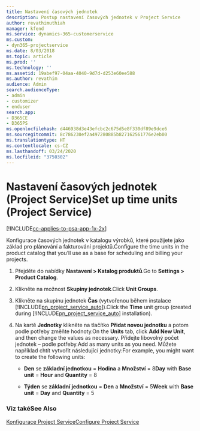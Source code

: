 ```yaml
---
title: Nastavení časových jednotek
description: Postup nastavení časových jednotek v Project Service
author: revathimuthiah
manager: kfend
ms.service: dynamics-365-customerservice
ms.custom:
- dyn365-projectservice
ms.date: 8/03/2018
ms.topic: article
ms.prod: ''
ms.technology: ''
ms.assetid: 19abef97-04aa-4040-9d7d-d253e60ee588
ms.author: revathim
audience: Admin
search.audienceType:
- admin
- customizer
- enduser
search.app:
- D365CE
- D365PS
ms.openlocfilehash: d446938d3e43efcbc2c675d5e8f330df89e9dce6
ms.sourcegitcommit: 8c786230ef2a497280885b827162561776e2eb00
ms.translationtype: HT
ms.contentlocale: cs-CZ
ms.lasthandoff: 03/24/2020
ms.locfileid: "3750302"
---
```

# <a name="set-up-time-units-project-service"></a><span data-ttu-id="83e0d-103">Nastavení časových jednotek (Project Service)</span><span class="sxs-lookup"><span data-stu-id="83e0d-103">Set up time units (Project Service)</span></span>

[!INCLUDE[cc-applies-to-psa-app-1x-2x](../includes/cc-applies-to-psa-app-1x-2x.md)]

<span data-ttu-id="83e0d-104">Konfigurace časových jednotek v katalogu výrobků, které použijete jako základ pro plánování a fakturování projektů.</span><span class="sxs-lookup"><span data-stu-id="83e0d-104">Configure the time units in the product catalog that you’ll use as a base for scheduling and billing your projects.</span></span>  
  
1. <span data-ttu-id="83e0d-105">Přejděte do nabídky **Nastavení > Katalog produktů**.</span><span class="sxs-lookup"><span data-stu-id="83e0d-105">Go to **Settings > Product Catalog**.</span></span>  
  
2. <span data-ttu-id="83e0d-106">Klikněte na možnost **Skupiny jednotek**.</span><span class="sxs-lookup"><span data-stu-id="83e0d-106">Click **Unit Groups**.</span></span>  
  
3. <span data-ttu-id="83e0d-107">Klikněte na skupinu jednotek **Čas** (vytvořenou během instalace [!INCLUDE[pn_project_service_auto](../includes/pn-project-service-auto.md)]).</span><span class="sxs-lookup"><span data-stu-id="83e0d-107">Click the **Time** unit group (created during [!INCLUDE[pn_project_service_auto](../includes/pn-project-service-auto.md)] installation).</span></span>  
  
4. <span data-ttu-id="83e0d-108">Na kartě **Jednotky** klikněte na tlačítko **Přidat novou jednotku** a potom podle potřeby změňte hodnoty.</span><span class="sxs-lookup"><span data-stu-id="83e0d-108">On the **Units** tab, click **Add New Unit**, and then change the values as necessary.</span></span> <span data-ttu-id="83e0d-109">Přidejte libovolný počet jednotek – podle potřeby.</span><span class="sxs-lookup"><span data-stu-id="83e0d-109">Add as many units as you need.</span></span> <span data-ttu-id="83e0d-110">Můžete například chtít vytvořit následující jednotky:</span><span class="sxs-lookup"><span data-stu-id="83e0d-110">For example, you might want to create the following units:</span></span>  
  
   - <span data-ttu-id="83e0d-111">**Den** se **základní jednotkou** = **Hodina** a **Množství** = 8</span><span class="sxs-lookup"><span data-stu-id="83e0d-111">**Day** with **Base unit** = **Hour** and **Quantity** = 8</span></span>  
  
   - <span data-ttu-id="83e0d-112">**Týden** se **základní jednotkou** = **Den** a **Množství** = 5</span><span class="sxs-lookup"><span data-stu-id="83e0d-112">**Week** with **Base unit** = **Day** and **Quantity** = 5</span></span>  
  
### <a name="see-also"></a><span data-ttu-id="83e0d-113">Viz také</span><span class="sxs-lookup"><span data-stu-id="83e0d-113">See Also</span></span>  
 [<span data-ttu-id="83e0d-114">Konfigurace Project Service</span><span class="sxs-lookup"><span data-stu-id="83e0d-114">Configure Project Service</span></span>](../project-service/configure.md)
